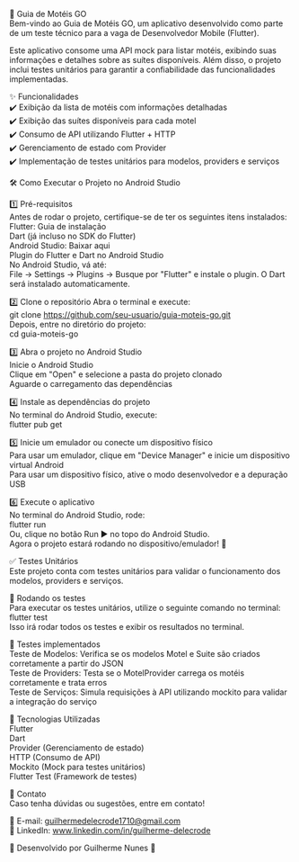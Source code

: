 📱 Guia de Motéis GO         
Bem-vindo ao Guia de Motéis GO, um aplicativo desenvolvido como parte de um teste técnico para a vaga de Desenvolvedor Mobile (Flutter).                  

Este aplicativo consome uma API mock para listar motéis, exibindo suas informações e detalhes sobre as suítes disponíveis. Além disso, o projeto inclui testes unitários para garantir a confiabilidade das funcionalidades implementadas.                    

✨ Funcionalidades         
✔️ Exibição da lista de motéis com informações detalhadas    
✔️ Exibição das suítes disponíveis para cada motel    
✔️ Consumo de API utilizando Flutter + HTTP    
✔️ Gerenciamento de estado com Provider     
✔️ Implementação de testes unitários para modelos, providers e serviços             

🛠️ Como Executar o Projeto no Android Studio                 

1️⃣ Pré-requisitos       
Antes de rodar o projeto, certifique-se de ter os seguintes itens instalados:            
Flutter: Guia de instalação         
Dart (já incluso no SDK do Flutter)           
Android Studio: Baixar aqui         
Plugin do Flutter e Dart no Android Studio                    
No Android Studio, vá até:     
File → Settings → Plugins → Busque por "Flutter" e instale o plugin. O Dart será instalado automaticamente.            
 
2️⃣ Clone o repositório
Abra o terminal e execute:              
git clone https://github.com/seu-usuario/guia-moteis-go.git                   
Depois, entre no diretório do projeto:                    
cd guia-moteis-go           

3️⃣ Abra o projeto no Android Studio          
Inicie o Android Studio           
Clique em "Open" e selecione a pasta do projeto clonado        
Aguarde o carregamento das dependências             

4️⃣ Instale as dependências do projeto     
No terminal do Android Studio, execute:            
flutter pub get                         

5️⃣ Inicie um emulador ou conecte um dispositivo físico            
Para usar um emulador, clique em "Device Manager" e inicie um dispositivo virtual Android             
Para usar um dispositivo físico, ative o modo desenvolvedor e a depuração USB         

6️⃣ Execute o aplicativo             
No terminal do Android Studio, rode:              
flutter run                
Ou, clique no botão Run ▶ no topo do Android Studio.            
Agora o projeto estará rodando no dispositivo/emulador! 🚀                   

✅ Testes Unitários           
Este projeto conta com testes unitários para validar o funcionamento dos modelos, providers e serviços.         

🔹 Rodando os testes               
Para executar os testes unitários, utilize o seguinte comando no terminal:               
flutter test                       
Isso irá rodar todos os testes e exibir os resultados no terminal.                  

🔹 Testes implementados             
Teste de Modelos: Verifica se os modelos Motel e Suite são criados corretamente a partir do JSON             
Teste de Providers: Testa se o MotelProvider carrega os motéis corretamente e trata erros              
Teste de Serviços: Simula requisições à API utilizando mockito para validar a integração do serviço              

 
📌 Tecnologias Utilizadas             
Flutter                        
Dart            
Provider (Gerenciamento de estado)             
HTTP (Consumo de API)             
Mockito (Mock para testes unitários)                      
Flutter Test (Framework de testes)                 

📩 Contato               
Caso tenha dúvidas ou sugestões, entre em contato!           

📧 E-mail: guilhermedelecrode1710@gmail.com            
🔗 LinkedIn: www.linkedin.com/in/guilherme-delecrode                 

🎯 Desenvolvido por Guilherme Nunes 🚀
